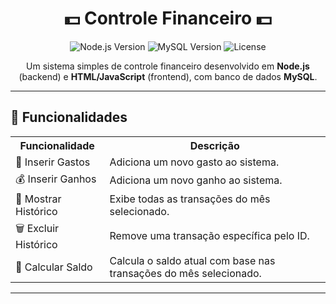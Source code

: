 <h1 align="center">💵 Controle Financeiro 💵</h1>

<p align="center">
  <img src="https://img.shields.io/badge/Node.js-18.x-green" alt="Node.js Version">
  <img src="https://img.shields.io/badge/MySQL-8.0-blue" alt="MySQL Version">
  <img src="https://img.shields.io/badge/License-MIT-yellow" alt="License">
</p>

<p align="center">
  Um sistema simples de controle financeiro desenvolvido em <strong>Node.js</strong> (backend) e <strong>HTML/JavaScript</strong> (frontend), com banco de dados <strong>MySQL</strong>.
</p>

---

## 🚀 Funcionalidades

<div align="center">
  <table>
    <tr>
      <th>Funcionalidade</th>
      <th>Descrição</th>
    </tr>
    <tr>
      <td>💸 Inserir Gastos</td>
      <td>Adiciona um novo gasto ao sistema.</td>
    </tr>
    <tr>
      <td>💰 Inserir Ganhos</td>
      <td>Adiciona um novo ganho ao sistema.</td>
    </tr>
    <tr>
      <td>📜 Mostrar Histórico</td>
      <td>Exibe todas as transações do mês selecionado.</td>
    </tr>
    <tr>
      <td>🗑️ Excluir Histórico</td>
      <td>Remove uma transação específica pelo ID.</td>
    </tr>
    <tr>
      <td>🧮 Calcular Saldo</td>
      <td>Calcula o saldo atual com base nas transações do mês selecionado.</td>
    </tr>
  </table>
</div>

---


